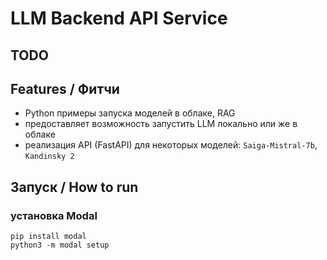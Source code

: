 # LLM Backend API Service

## TODO

## Features / Фитчи

- Python примеры запуска моделей в облаке, RAG
- предоставляет возможность запустить LLM локально или же в облаке
- реализация API (FastAPI) для некоторых моделей: `Saiga-Mistral-7b`, `Kandinsky 2`

## Запуск / How to run

### установка Modal

```shell
pip install modal
python3 -m modal setup
```
